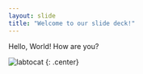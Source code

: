 ```yaml
---
layout: slide
title: "Welcome to our slide deck!"
---
```


Hello, World!
How are you?

![labtocat](https://octodex.github.com/images/labtocat.png)
{: .center}
